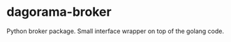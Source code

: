 # dagorama-broker

Python broker package. Small interface wrapper on top of the golang code.

```
```
